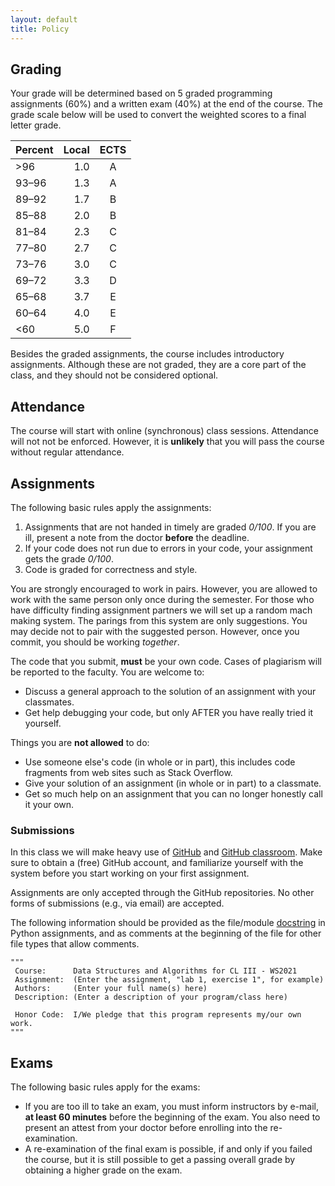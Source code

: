 ```yaml
---
layout: default
title: Policy
---
```


## Grading

Your grade will be determined based on
5 graded programming assignments (60%)
and a written exam (40%) at the end of the course.
The grade scale below will be used to convert the weighted scores to a final letter grade.

| Percent  |    Local      |  ECTS |
|----------|--------------:|:-----:|
| >96      | 1.0           |   A   |
| 93–96    | 1.3           |   A   |
| 89–92    | 1.7           |   B   |
| 85–88    | 2.0           |   B   |
| 81–84    | 2.3           |   C   |
| 77–80    | 2.7           |   C   |
| 73–76    | 3.0           |   C   |
| 69–72    | 3.3           |   D   |
| 65–68    | 3.7           |   E   |
| 60–64    | 4.0           |   E   |
| <60      | 5.0           |   F   |

Besides the graded assignments,
the course includes introductory assignments.
Although these are not graded,
they are a core part of the class,
and they should not be considered optional.

## Attendance

The course will start with online (synchronous) class sessions.
Attendance will not not be enforced.
However, it is **unlikely** that you will pass the course without regular attendance.
<!--
Presence sheets will be circulated during the course for
informational purposes only.
If you attend the class,
you are **required** to sign attendance sheets due to COVID-19 regulations.
-->


## Assignments

The following basic rules apply the assignments:

1. Assignments that are not handed in timely are graded *0/100*. If you are
   ill, present a note from the doctor **before** the deadline.
2. If your code does not run due to errors in your code, your
   assignment gets the grade *0/100*.
3. Code is graded for correctness and style.

You are strongly encouraged to work in pairs.
However, you are allowed to work with the same person only once
during the semester.
For those who have difficulty finding assignment partners
we will set up a random mach making system.
The parings from this system are only suggestions.
You may decide not to pair with the suggested person.
However, once you commit, you should be working *together*.

The code that you submit, **must** be your own code.
Cases of plagiarism will be reported to the faculty.
You are welcome to:

- Discuss a general approach to the solution of an assignment with your
  classmates.
- Get help debugging your code, but only AFTER you have really tried it
  yourself.

Things you are **not allowed** to do:

- Use someone else's code (in whole or in part), this includes code fragments
  from web sites such as Stack Overflow.
- Give your solution of an assignment (in whole or in part) to a classmate.
- Get so much help on an assignment that you can no longer honestly call it
  your own.

### Submissions

In this class we will make heavy use of [GitHub](https://gihub.com/)
and [GitHub classroom](https://classroom.github.com/).
Make sure to obtain a (free) GitHub account,
and familiarize yourself with the system
before you start working on your first assignment.

Assignments are only accepted through the GitHub repositories.
No other forms of submissions (e.g., via email) are accepted.

The following information should be provided as the file/module
[docstring](https://www.python.org/dev/peps/pep-0257/)
in Python assignments, and as comments at the beginning of the file
for other file types that allow comments.

~~~{.python}
"""
 Course:      Data Structures and Algorithms for CL III - WS2021
 Assignment:  (Enter the assignment, "lab 1, exercise 1", for example)
 Authors:     (Enter your full name(s) here)
 Description: (Enter a description of your program/class here)
 
 Honor Code:  I/We pledge that this program represents my/our own work.
"""
~~~

## Exams

The following basic rules apply for the exams:

* If you are too ill to take an exam, you must inform instructors by e-mail,
  **at least 60 minutes** before the beginning of the exam. You also need to
  present an attest from your doctor before enrolling into the re-examination.
* A re-examination of the final exam is possible, if and only if you
  failed the course, but it is still possible to get a passing overall
  grade by obtaining a higher grade on the exam.

